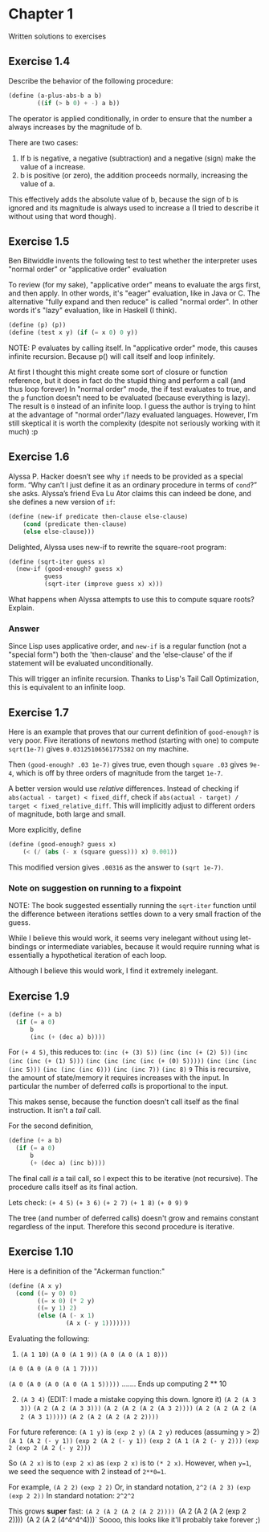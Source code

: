 Chapter 1
==========
Written solutions to exercises

## Exercise 1.4
Describe the behavior of the following procedure:
```scheme
(define (a-plus-abs-b a b)
        ((if (> b 0) + -) a b))

```

The operator is applied conditionally,
in order to ensure that the number a
always increases by the magnitude of b.

There are two cases:
1. If b is negative, a negative (subtraction)
  and a negative (sign) make the value of a increase.
2. b is positive (or zero), the addition proceeds
  normally, increasing the value of a.

This effectively adds the absolute value of b,
because the sign of b is ignored and its magnitude
is always used to increase a (I tried to describe it without using that word though).

## Exercise 1.5
Ben Bitwiddle invents the following test to test whether the interpreter
uses "normal order" or "applicative order" evaluation

To review (for my sake), "applicative order" means to evaluate the args first,
and then apply. In other words, it's "eager" evaluation, like in Java or C.
The alternative "fully expand and then reduce" is called "normal order".
In other words it's "lazy" evaluation, like in Haskell (I think).
```scheme
(define (p) (p))
(define (test x y) (if (= x 0) 0 y))
```

NOTE: P evaluates by calling itself.
In "applicative order" mode,
this causes infinite recursion.
Because p() will call itself and loop infinitely.

At first I thought this might create some sort of closure or function reference,
but it does in fact do the stupid thing
and perform a call (and thus loop forever)
In "normal order" mode, the if test evaluates
to true, and the `p` function doesn't need to be
evaluated (because everything is lazy).
The result is `0` instead of an infinite loop.
I guess the author is trying to hint at the
advantage of "normal order"/lazy evaluated languages.
However, I'm still skeptical it is worth the complexity
(despite not seriously working with it much) :p

## Exercise 1.6
Alyssa P. Hacker doesn’t see why `if` needs to be provided as a special form. “Why can’t I just define it as an ordinary procedure in terms of `cond`?” she asks. Alyssa’s friend Eva Lu Ator claims this can indeed be done, and she defines a new version of `if`:
```scheme
(define (new-if predicate then-clause else-clause)
    (cond (predicate then-clause)
    (else else-clause)))
```

Delighted, Alyssa uses new-if to rewrite the square-root program:
```scheme
(define (sqrt-iter guess x)
  (new-if (good-enough? guess x)
          guess
          (sqrt-iter (improve guess x) x)))
```
What happens when Alyssa attempts to use this to compute square roots? Explain. 

### Answer
Since Lisp uses applicative order, and `new-if` is a regular function (not a "special form") both the 'then-clause' and the 'else-clause' of the if statement will be evaluated unconditionally.

This will trigger an infinite recursion. Thanks to Lisp's Tail Call Optimization, this is equivalent to an infinite loop.

## Exercise 1.7
Here is an example that proves that our current definition of `good-enough?` is very poor.
Five iterations of newtons method (starting with one) to compute `sqrt(1e-7)` gives `0.03125106561775382` on my machine.

Then `(good-enough? .03 1e-7)` gives true, even though `square .03` gives `9e-4`, which is off by three orders of magnitude from the target `1e-7`.

A better version would use *relative* differences.
Instead of checking if `abs(actual - target) < fixed_diff`,
check if `abs(actual - target) / target < fixed_relative_diff`.
This will implicitly adjust to different orders of magnitude, both large and small.

More explicitly, define
```scheme
(define (good-enough? guess x)
    (< (/ (abs (- x (square guess))) x) 0.001))
```

This modified version gives `.00316` as the answer to `(sqrt 1e-7)`.

### Note on suggestion on running to a fixpoint
NOTE: The book suggested essentially running the `sqrt-iter` function until the difference between iterations settles down to a very small fraction of the guess.

While I believe this would work,
it seems very inelegant without using let-bindings
or intermediate variables, because it would require
running what is essentially a hypothetical iteration of each loop.

Although I believe this would work, I find it extremely inelegant.

## Exercise 1.9
```scheme
(define (+ a b)
  (if (= a 0) 
      b 
      (inc (+ (dec a) b))))
```
For `(+ 4 5)`, this reduces to:
`(inc (+ (3) 5))`
`(inc (inc (+ (2) 5))`
`(inc (inc (inc (+ (1) 5)))`
`(inc (inc (inc (inc (+ (0) 5)))))`
`(inc (inc (inc (inc 5)))`
`(inc (inc (inc 6)))`
`(inc (inc 7))`
`(inc 8)`
`9`
This is recursive, the amount of state/memory it requires increases with the input. In particular the number of deferred *calls* is proportional to the input.

This makes sense, because the function doesn't call itself as the final instruction. It isn't a *tail* call.

For the second definition,
```scheme
(define (+ a b)
  (if (= a 0)
      b
      (+ (dec a) (inc b))))
```
The final call *is* a tail call, so I expect this to be iterative (not recursive). The procedure calls itself as its final action.

Lets check:
`(+ 4 5)`
`(+ 3 6)`
`(+ 2 7)`
`(+ 1 8)`
`(+ 0 9)`
`9`

The tree (and number of deferred calls) doesn't grow and remains constant regardless of the input. Therefore this second procedure is iterative.

## Exercise 1.10
Here is a definition of the "Ackerman function:"
```scheme
(define (A x y)
  (cond ((= y 0) 0)
        ((= x 0) (* 2 y)
        ((= y 1) 2)
        (else (A (- x 1)
                (A x (- y 1)))))))
```
Evaluating the following:
1. `(A 1 10)`
`(A 0 (A 1 9))`
`(A 0 (A 0 (A 1 8)))`

`(A 0 (A 0 (A 0 (A 1 7))))`

`(A 0 (A 0 (A 0 (A 0 (A 1 5)))))`
.......
Ends up computing 2 ** 10

2. `(A 3 4)` (EDIT: I made a mistake copying this down. Ignore it)
`(A 2 (A 3 3))`
`(A 2 (A 2 (A 3 3)))`
`(A 2 (A 2 (A 2 (A 3 2))))`
`(A 2 (A 2 (A 2 (A 2 (A 3 1)))))`
`(A 2 (A 2 (A 2 (A 2 2))))`

For future reference:
`(A 1 y)` is `(exp 2 y)`
`(A 2 y)` reduces (assuming y > 2)
`(A 1 (A 2 (- y 1))`
`(exp 2 (A 2 (- y 1))`
`(exp 2 (A 1 (A 2 (- y 2)))`
`(exp 2 (exp 2 (A 2 (- y 2)))`

So `(A 2 x)` is to `(exp 2 x)` as `(exp 2 x)` is to `(* 2 x)`.
However, when `y=1`, we seed the sequence with 2 instead of `2**0=1`.

For example,
`(A 2 2)`
`(exp 2 2)`
Or, in standard notation, `2^2`
`(A 2 3)`
`(exp (exp 2 2))`
In standard notation: `2^2^2`

This grows **super** fast:
`(A 2 (A 2 (A 2 (A 2 2))))
`(A 2 (A 2 (A 2 (exp 2 2))))`
`(A 2 (A 2 (4^4^4^4)))`
Soooo, this looks like it'll probably take forever ;)
